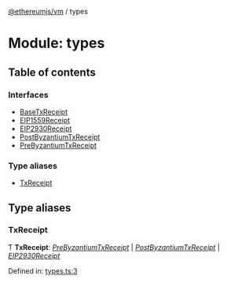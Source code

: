 [@ethereumjs/vm](../README.md) / types

# Module: types

## Table of contents

### Interfaces

- [BaseTxReceipt](../interfaces/types.basetxreceipt.md)
- [EIP1559Receipt](../interfaces/types.eip1559receipt.md)
- [EIP2930Receipt](../interfaces/types.eip2930receipt.md)
- [PostByzantiumTxReceipt](../interfaces/types.postbyzantiumtxreceipt.md)
- [PreByzantiumTxReceipt](../interfaces/types.prebyzantiumtxreceipt.md)

### Type aliases

- [TxReceipt](types.md#txreceipt)

## Type aliases

### TxReceipt

Ƭ **TxReceipt**: [*PreByzantiumTxReceipt*](../interfaces/types.prebyzantiumtxreceipt.md) \| [*PostByzantiumTxReceipt*](../interfaces/types.postbyzantiumtxreceipt.md) \| [*EIP2930Receipt*](../interfaces/types.eip2930receipt.md)

Defined in: [types.ts:3](https://github.com/ethereumjs/ethereumjs-monorepo/blob/master/packages/vm/src/types.ts#L3)
